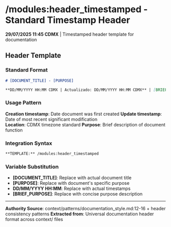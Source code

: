 # /modules:header_timestamped - Standard Timestamp Header

**29/07/2025 11:45 CDMX** | Timestamped header template for documentation

## Header Template

### Standard Format
```markdown
# [DOCUMENT_TITLE] - [PURPOSE]

**DD/MM/YYYY HH:MM CDMX | Actualizado: DD/MM/YYYY HH:MM CDMX** | [BRIEF_PURPOSE]
```

### Usage Pattern
**Creation timestamp**: Date document was first created
**Update timestamp**: Date of most recent significant modification  
**Location**: CDMX timezone standard
**Purpose**: Brief description of document function

### Integration Syntax
```markdown
**TEMPLATE:** /modules:header_timestamped
```

### Variable Substitution
- **[DOCUMENT_TITLE]**: Replace with actual document title
- **[PURPOSE]**: Replace with document's specific purpose
- **DD/MM/YYYY HH:MM**: Replace with actual timestamps
- **[BRIEF_PURPOSE]**: Replace with concise purpose description

---
**Authority Source**: context/patterns/documentation_style.md:12-16 + header consistency patterns
**Extracted from**: Universal documentation header format across context/ files